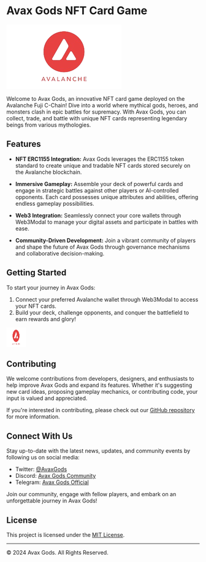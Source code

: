 # Avax Gods NFT Card Game

![Avalanche Logo](https://github.com/niy42/nft_card_game/blob/main/client/src/assets/avax_re.png)

Welcome to Avax Gods, an innovative NFT card game deployed on the Avalanche Fuji C-Chain! Dive into a world where mythical gods, heroes, and monsters clash in epic battles for supremacy. With Avax Gods, you can collect, trade, and battle with unique NFT cards representing legendary beings from various mythologies.

## Features

- **NFT ERC1155 Integration:** Avax Gods leverages the ERC1155 token standard to create unique and tradable NFT cards stored securely on the Avalanche blockchain.

- **Immersive Gameplay:** Assemble your deck of powerful cards and engage in strategic battles against other players or AI-controlled opponents. Each card possesses unique attributes and abilities, offering endless gameplay possibilities.

- **Web3 Integration:** Seamlessly connect your core wallets through Web3Modal to manage your digital assets and participate in battles with ease.

- **Community-Driven Development:** Join a vibrant community of players and shape the future of Avax Gods through governance mechanisms and collaborative decision-making.

## Getting Started

To start your journey in Avax Gods:

<!--1. Visit our [website](https://avaxgods.com) to create an account and download the game client.-->
1. Connect your preferred Avalanche wallet through Web3Modal to access your NFT cards.
2. Build your deck, challenge opponents, and conquer the battlefield to earn rewards and glory! 
<img src=https://github.com/niy42/nft_card_game/blob/main/client/src/assets/avax_re.png width=50px height=50px/>

## Contributing

We welcome contributions from developers, designers, and enthusiasts to help improve Avax Gods and expand its features. Whether it's suggesting new card ideas, proposing gameplay mechanics, or contributing code, your input is valued and appreciated.

If you're interested in contributing, please check out our [GitHub repository](https://github.com/AvaxGods) for more information.

## Connect With Us

Stay up-to-date with the latest news, updates, and community events by following us on social media:

- Twitter: [@AvaxGods](https://twitter.com/AvaxGods)
- Discord: [Avax Gods Community](https://discord.gg/AvaxGods)
- Telegram: [Avax Gods Official](https://t.me/AvaxGodsOfficial)

Join our community, engage with fellow players, and embark on an unforgettable journey in Avax Gods!

## License

This project is licensed under the [MIT License](LICENSE).

---

© 2024 Avax Gods. All Rights Reserved.
